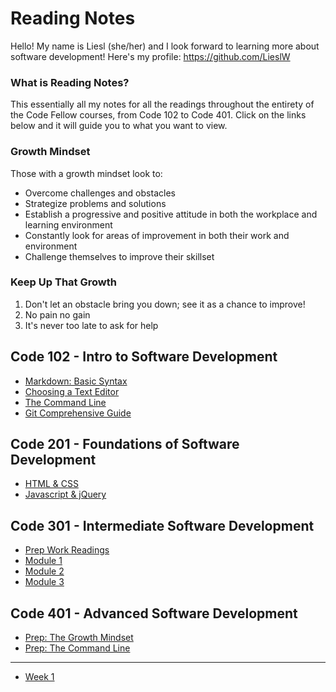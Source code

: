 # Reading Notes  

Hello! My name is Liesl (she/her) and I look forward to learning more about software development! Here's my profile: <https://github.com/LieslW>  

### What is Reading Notes?  

This essentially all my notes for all the readings throughout the entirety of the Code Fellow courses, from Code 102 to Code 401. Click on the links below and it will guide you to what you want to view.  

### Growth Mindset

  Those with a growth mindset look to:  

- Overcome challenges and obstacles  
- Strategize problems and solutions  
- Establish a progressive and positive attitude in both the workplace and learning environment  
- Constantly look for areas of improvement in both their work and environment  
- Challenge themselves to improve their skillset  

### Keep Up That Growth  

 1. Don't let an obstacle bring you down; see it as a chance to improve!  
 2. No pain no gain  
 3. It's never too late to ask for help
  
## Code 102 - Intro to Software Development  

- [Markdown: Basic Syntax](Class101/101Markdown.md)
- [Choosing a Text Editor](Class101/102Texteditor.md)
- [The Command Line](Class101/102Commandline.md)
- [Git Comprehensive Guide](Class101/102Gitguide.md)  
  
## Code 201 - Foundations of Software Development  

- [HTML & CSS](Class201/201HTML|CSS.md)
- [Javascript & jQuery](Class201/201JS|jQ.md)
  
## Code 301 - Intermediate Software Development

- [Prep Work Readings](Class301/301Prep.md)
- [Module 1](Class301/301mod1.md)
- [Module 2](Class301/301mod2.md)
- [Module 3](Class301/301mod3.md)

## Code 401 - Advanced Software Development  

- [Prep: The Growth Mindset](Class401/prep401.md)
- [Prep: The Command Line](Class401/prep401terminal.md)
___
- [Week 1](Class401/week1.md)